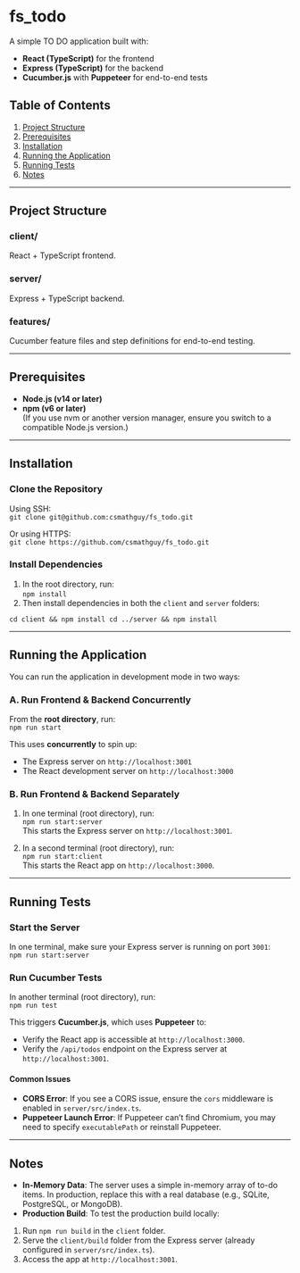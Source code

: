 # fs_todo

A simple TO DO application built with:

- **React (TypeScript)** for the frontend  
- **Express (TypeScript)** for the backend  
- **Cucumber.js** with **Puppeteer** for end-to-end tests  

## Table of Contents

1. [Project Structure](#project-structure)  
2. [Prerequisites](#prerequisites)  
3. [Installation](#installation)  
4. [Running the Application](#running-the-application)  
5. [Running Tests](#running-tests)  
6. [Notes](#notes)

---

## Project Structure

### client/
React + TypeScript frontend.

### server/
Express + TypeScript backend.

### features/
Cucumber feature files and step definitions for end-to-end testing.

---

## Prerequisites

- **Node.js (v14 or later)**
- **npm (v6 or later)**  
(If you use nvm or another version manager, ensure you switch to a compatible Node.js version.)

---

## Installation

### Clone the Repository

Using SSH:  
`git clone git@github.com:csmathguy/fs_todo.git`  

Or using HTTPS:  
`git clone https://github.com/csmathguy/fs_todo.git`

### Install Dependencies

1. In the root directory, run:  
   `npm install`
2. Then install dependencies in both the `client` and `server` folders:  

```code
cd client && npm install cd ../server && npm install
```


---

## Running the Application

You can run the application in development mode in two ways:

### A. Run Frontend & Backend Concurrently

From the **root directory**, run:  
`npm run start`  

This uses **concurrently** to spin up:  
- The Express server on `http://localhost:3001`  
- The React development server on `http://localhost:3000`

### B. Run Frontend & Backend Separately

1. In one terminal (root directory), run:  
`npm run start:server`  
This starts the Express server on `http://localhost:3001`.

2. In a second terminal (root directory), run:  
`npm run start:client`  
This starts the React app on `http://localhost:3000`.

---

## Running Tests

### Start the Server
In one terminal, make sure your Express server is running on port `3001`:  
`npm run start:server`

### Run Cucumber Tests
In another terminal (root directory), run:  
`npm run test`  

This triggers **Cucumber.js**, which uses **Puppeteer** to:  
- Verify the React app is accessible at `http://localhost:3000`.  
- Verify the `/api/todos` endpoint on the Express server at `http://localhost:3001`.

#### Common Issues
- **CORS Error**: If you see a CORS issue, ensure the `cors` middleware is enabled in `server/src/index.ts`.  
- **Puppeteer Launch Error**: If Puppeteer can’t find Chromium, you may need to specify `executablePath` or reinstall Puppeteer.

---

## Notes

- **In-Memory Data**: The server uses a simple in-memory array of to-do items. In production, replace this with a real database (e.g., SQLite, PostgreSQL, or MongoDB).  
- **Production Build**: To test the production build locally:
1. Run `npm run build` in the `client` folder.  
2. Serve the `client/build` folder from the Express server (already configured in `server/src/index.ts`).  
3. Access the app at `http://localhost:3001`.
